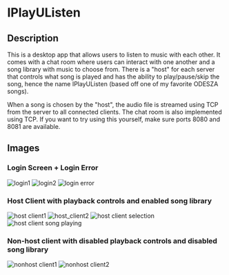 # IPlayUListen

## Description
This is a desktop app that allows users to listen to music with each other. It comes with a chat room where users can interact with one another and a song library with music to choose from. There is a "host" for each server that controls what song is played and has the ability to play/pause/skip the song, hence the name IPlayUListen (based off one of my favorite ODESZA songs).

When a song is chosen by the "host", the audio file is streamed using TCP from the server to all connected clients. The chat room is also implemented using TCP. If you want to try using this yourself, make sure ports 8080 and 8081 are available.

## Images

### Login Screen + Login Error

![login1](https://drive.google.com/uc?export=view&id=1e3Rc5nET3tHr786V54PlY_qGnqAbVSZf)
![login2](https://drive.google.com/uc?export=view&id=1mdiZdYtYm1nlrJYynLDg1hQz66SayB2D)
![login error](https://drive.google.com/uc?export=view&id=1f9CBO_wYAiCYNcLmYvcXVI6gx7A3xR2Q)

### Host Client with playback controls and enabled song library

![host client1](https://drive.google.com/uc?export=view&id=1J8_n2pMEz2O6LN317v24kWGOSOXe1RbI)
![host_client2](https://drive.google.com/uc?export=view&id=1nLQmOMgB6V4HBQw0eOKiXT8V6rAb031y)
![host client selection](https://drive.google.com/uc?export=view&id=1zQt6lJpE90jTCDutAiHLExhlFNu9q6yq)
![host client song playing](https://drive.google.com/uc?export=view&id=1T4DMItBtf8P-pvbZ3APEpbAWXGZcrAi8)

### Non-host client with disabled playback controls and disabled song library

![nonhost client1](https://drive.google.com/uc?export=view&id=1cNtUIXI1ICdULE8qKiu9GeLekQCRgr-N)
![nonhost client2](https://drive.google.com/uc?export=view&id=140h0k8U0YDqsTILOHejS9Zx_rfnvQj9Q)

